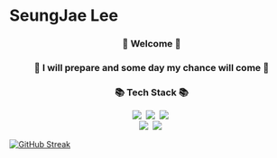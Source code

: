 
# SeungJae Lee

<h3 align="center">👋 Welcome 👋</h3>

<h3 align="center">🌈 I will prepare and some day my chance will come 🌈</h3>


<h3 align="center">📚 Tech Stack 📚</h3>
<p align="center">
  <img src="https://img.shields.io/badge/Python-3766AB?style=flat-square&logo=Python&logoColor=white"/></a>&nbsp
  <img src="https://img.shields.io/badge/Mysql-E6B91E?style=flat-square&logo=MySql&logoColor=white"/></a>&nbsp 
  <img src="https://img.shields.io/badge/R-232F3E?style=flat-square&logo=R&logoColor=white"/></a>&nbsp 
  <br>
  <img src="https://img.shields.io/badge/SPSS-2496ED?style=flat-square&"/></a>&nbsp 
  <img src="https://img.shields.io/badge/SAS-D24939?style=flat-square&"/></a>&nbsp 
</p>

[![GitHub Streak](https://github-readme-streak-stats.herokuapp.com/?user=JerryLee3305&theme=tokyonight)](https://git.io/streak-stats)

